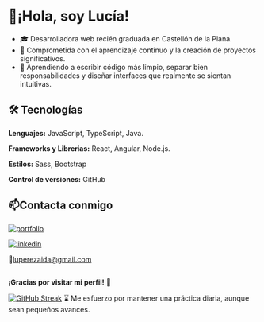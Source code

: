 #  👋¡Hola, soy Lucía!

- 🎓 Desarrolladora web recién graduada en Castellón de la Plana.
- 🎯 Comprometida con el aprendizaje continuo y la creación de proyectos significativos. 
- 🔧 Aprendiendo a escribir código más limpio, separar bien responsabilidades y diseñar interfaces que realmente se sientan intuitivas.


## 🛠 Tecnologías

**Lenguajes:** JavaScript, TypeScript, Java.

**Frameworks y Librerias:** React, Angular, Node.js.

**Estilos:** Sass, Bootstrap

**Control de versiones:** GitHub

## 📫Contacta conmigo
[![portfolio](https://img.shields.io/badge/my_portfolio-000?style=for-the-badge&logo=ko-fi&logoColor=white)](https://sites.google.com/view/luciaperezaida?usp=sharing)

[![linkedin](https://img.shields.io/badge/linkedin-0A66C2?style=for-the-badge&logo=linkedin&logoColor=white)](https://www.linkedin.com/in/lucia-pérez-aída-b02415313/)


📩luperezaida@gmail.com

## 
**¡Gracias por visitar mi perfil!** 🚀

[![GitHub Streak](https://github-readme-streak-stats.herokuapp.com?user=LuciaAida&theme=ambient-gradient&locale=es)](https://git.io/streak-stats)
⌛ Me esfuerzo por mantener una práctica diaria, aunque sean pequeños avances.

